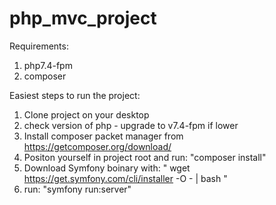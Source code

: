 # php_mvc_project


Requirements:
  1. php7.4-fpm
  2. composer
  
 Easiest steps to run the project:
  1. Clone project on your desktop
  2. check version of php - upgrade to v7.4-fpm if lower 
  2. Install composer packet manager from https://getcomposer.org/download/ 
  3. Positon yourself in project root and run: "composer install"
  4. Download Symfony boinary with: " wget https://get.symfony.com/cli/installer -O - | bash "
  5. run: "symfony run:server"

